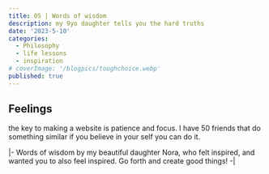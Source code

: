```yaml
---
title: 05 | Words of wisdom
description: my 9yo daughter tells you the hard truths
date: '2023-5-10'
categories:
  - Philosophy
  - life lessons
  - inspiration
# coverImage: '/blogpics/toughchoice.webp'
published: true
---
```


## Feelings

the key to making a website is patience and focus. I have 50 friends that do something similar if you believe in your self you can do it.

|- Words of wisdom by my beautiful daughter Nora, who felt inspired, and wanted you to also feel inspired. Go forth and create good things! -|
